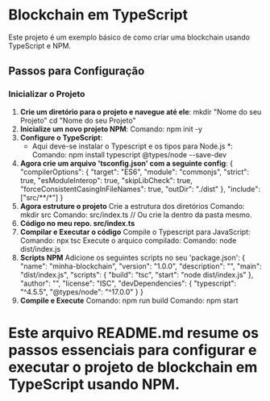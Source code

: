 # Blockchain em TypeScript

Este projeto é um exemplo básico de como criar uma blockchain usando TypeScript e NPM.

## Passos para Configuração

### Inicializar o Projeto

1. **Crie um diretório para o projeto e navegue até ele**:
   mkdir "Nome do seu Projeto"
   cd "Nome do seu Projeto"
2. **Inicialize um novo projeto NPM**:
   Comando: npm init -y
3. **Configure o TypeScript**:
   * Aqui deve-se instalar o Typescript e os tipos para Node.js *:
   Comando: npm install typescript @types/node --save-dev
4. **Agora crie um arquivo 'tsconfig.json' com a seguinte config**:
   {
  "compilerOptions": {
    "target": "ES6",
    "module": "commonjs",
    "strict": true,
    "esModuleInterop": true,
    "skipLibCheck": true,
    "forceConsistentCasingInFileNames": true,
    "outDir": "./dist"
  },
  "include": ["src/**/*"]
}
5. **Agora estruture o projeto**
   Crie a estrutura dos diretórios
   Comando: mkdir src
   Comando: src/index.ts // Ou crie la dentro da pasta mesmo.
6. **Código no meu repo. src/index.ts**
7. **Compilar e Executar o código**
   Compile o Typescript para JavaScript:
   Comando: npx tsc
   Execute o arquico compilado:
   Comando: node dist/index.js
8. **Scripts NPM**
   Adicione os seguintes scripts no seu 'package.json':
   {
  "name": "minha-blockchain",
  "version": "1.0.0",
  "description": "",
  "main": "dist/index.js",
  "scripts": {
    "build": "tsc",
    "start": "node dist/index.js"
  },
  "author": "",
  "license": "ISC",
  "devDependencies": {
    "typescript": "^4.5.5",
    "@types/node": "^17.0.0"
  }
}
9. **Compile e Execute**
    Comando: npm run build
    Comando: npm start

# Este arquivo README.md resume os passos essenciais para configurar e executar o projeto de blockchain em TypeScript usando NPM.

   
   
   
